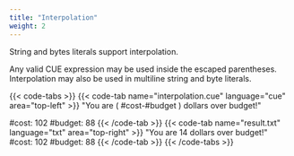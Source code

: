 ```yaml
---
title: "Interpolation"
weight: 2
---
```


String and bytes literals support interpolation.

Any valid CUE expression may be used inside the escaped parentheses.
Interpolation may also be used in multiline string and byte literals.

{{< code-tabs >}}
{{< code-tab name="interpolation.cue" language="cue"  area="top-left" >}}
"You are \( #cost-#budget ) dollars over budget!"

#cost:   102
#budget: 88
{{< /code-tab >}}
{{< code-tab name="result.txt" language="txt"  area="top-right" >}}
"You are 14 dollars over budget!"
#cost:   102
#budget: 88
{{< /code-tab >}}
{{< /code-tabs >}}
